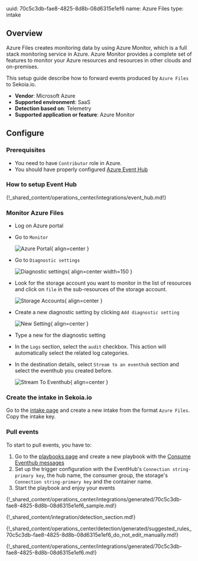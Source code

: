 uuid: 70c5c3db-fae8-4825-8d8b-08d6315e1ef6
name: Azure Files
type: intake

## Overview

Azure Files creates monitoring data by using Azure Monitor, which is a full stack monitoring service in Azure.
Azure Monitor provides a complete set of features to monitor your Azure resources and resources in other clouds and on-premises.

This setup guide describe how to forward events produced by `Azure Files` to Sekoia.io.

- **Vendor**: Microsoft Azure
- **Supported environment**: SaaS
- **Detection based on**: Telemetry
- **Supported application or feature**: Azure Monitor

## Configure

### Prerequisites

- You need to have `Contributor` role in Azure.
- You should have properly configured [Azure Event Hub](https://docs.microsoft.com/en-us/azure/event-hubs/event-hubs-create)

### How to setup Event Hub

{!_shared_content/operations_center/integrations/event_hub.md!}

### Monitor Azure Files

* Log on Azure portal
* Go to `Monitor`

   ![Azure Portal](/assets/playbooks/library/azurefiles/azure_portal.png){ align=center }

* Go to `Diagnostic settings`

   ![Diagnostic settings](/assets/playbooks/library/azurefiles/diagnostic_settings.png){ align=center width=150 }

* Look for the storage account you want to monitor in the list of resources and click on `file` in the sub-resources of the storage account.

   ![Storage Accounts](/assets/playbooks/library/azurefiles/storage_accounts.png){ align=center }

* Create a new diagnostic setting by clicking `Add diagnostic setting`

   ![New Setting](/assets/playbooks/library/azurefiles/new_setting.png){ align=center }

* Type a new for the diagnostic setting
* In the `Logs` section, select the `audit` checkbox. This action will automatically select the related log categories.
* In the destination details, select `Stream to an eventhub` section and select the eventhub you created before.

   ![Stream To Eventhub](/assets/playbooks/library/azurefiles/stream_to_eventhub.png){ align=center }

### Create the intake in Sekoia.io

Go to the [intake page](https://app.sekoia.io/operations/intakes) and create a new intake from the format `Azure Files`. Copy the intake key.

### Pull events

To start to pull events, you have to:

1. Go to the [playbooks page](https://app.sekoia.io/operations/playbooks) and create a new playbook with the [Consume Eventhub messages](/xdr/feature/automate/library/microsoft-azure/#consume-eventhub-messages)
2. Set up the trigger configuration with the EventHub's `Connection string-primary key`, the hub name, the consumer group, the storage's `Connection string-primary key` and the container name.
3. Start the playbook and enjoy your events

{!_shared_content/operations_center/integrations/generated/70c5c3db-fae8-4825-8d8b-08d6315e1ef6_sample.md!}

{!_shared_content/integration/detection_section.md!}

{!_shared_content/operations_center/detection/generated/suggested_rules_70c5c3db-fae8-4825-8d8b-08d6315e1ef6_do_not_edit_manually.md!}

{!_shared_content/operations_center/integrations/generated/70c5c3db-fae8-4825-8d8b-08d6315e1ef6.md!}